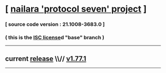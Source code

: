 
# [ [nailara 'protocol seven' project](http://nailara.network/) ]

### [ source code version : 21.1008-3683.0 ]

### ( this is the [ISC license](license)d "base" branch )
---
## current [release](https://github.com/taekiten/nailara/releases) \\\\// [v1.77.1](https://github.com/taekiten/nailara/releases/tag/v1.77.1)
---
